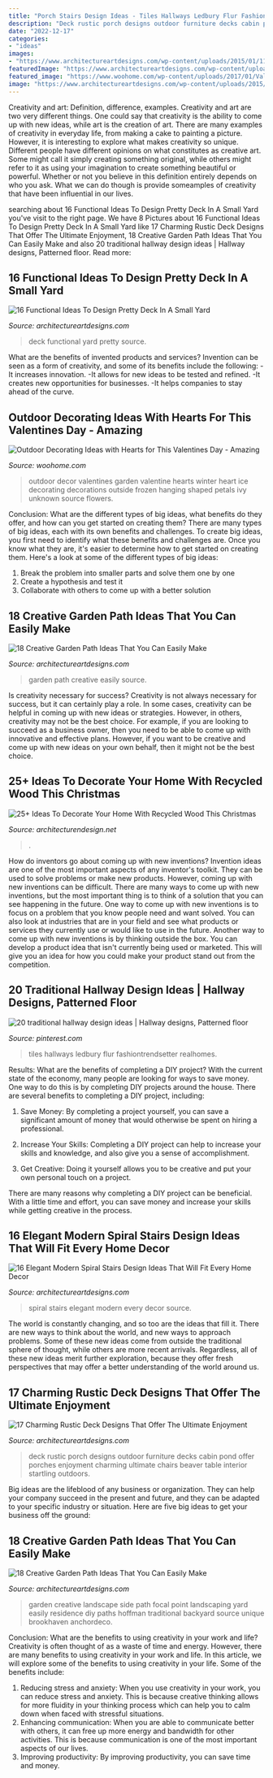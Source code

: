 ```yaml
---
title: "Porch Stairs Design Ideas - Tiles Hallways Ledbury Flur Fashiontrendsetter Realhomes"
description: "Deck rustic porch designs outdoor furniture decks cabin pond offer porches enjoyment charming ultimate chairs beaver table interior startling outdoors"
date: "2022-12-17"
categories:
- "ideas"
images:
- "https://www.architectureartdesigns.com/wp-content/uploads/2015/01/114-630x425.jpg"
featuredImage: "https://www.architectureartdesigns.com/wp-content/uploads/2015/01/114-630x425.jpg"
featured_image: "https://www.woohome.com/wp-content/uploads/2017/01/Valentines-day-outdoor-decor-15.jpg"
image: "https://www.architectureartdesigns.com/wp-content/uploads/2015/02/17-Charming-Rustic-Deck-Designs-That-Offer-The-Ultimate-Enjoyment-16-630x942.jpg"
---
```



Creativity and art: Definition, difference, examples.
Creativity and art are two very different things. One could say that creativity is the ability to come up with new ideas, while art is the creation of art. There are many examples of creativity in everyday life, from making a cake to painting a picture. However, it is interesting to explore what makes creativity so unique.
Different people have different opinions on what constitutes as creative art. Some might call it simply creating something original, while others might refer to it as using your imagination to create something beautiful or powerful. Whether or not you believe in this definition entirely depends on who you ask. What we can do though is provide someamples of creativity that have been influential in our lives.

	

		
searching about 16 Functional Ideas To Design Pretty Deck In A Small Yard you've visit to the right page. We have 8 Pictures about 16 Functional Ideas To Design Pretty Deck In A Small Yard like 17 Charming Rustic Deck Designs That Offer The Ultimate Enjoyment, 18 Creative Garden Path Ideas That You Can Easily Make and also 20 traditional hallway design ideas | Hallway designs, Patterned floor. Read more:
		
    
## 16 Functional Ideas To Design Pretty Deck In A Small Yard

<img loading=lazy src="https://www.architectureartdesigns.com/wp-content/uploads/2016/03/4-53.jpg" onerror="this.onerror=null;this.src='https://tse3.mm.bing.net/th?id=OIP.QvcgdS1OcU7ORPTFuWE8hAAAAA&amp;pid=15.1';" alt="16 Functional Ideas To Design Pretty Deck In A Small Yard">

_Source: architectureartdesigns.com_

>deck functional yard pretty source. 

	

What are the benefits of invented products and services?
Invention can be seen as a form of creativity, and some of its benefits include the following: 
-It increases innovation. 
-It allows for new ideas to be tested and refined. 
-It creates new opportunities for businesses. 
-It helps companies to stay ahead of the curve.

    
## Outdoor Decorating Ideas With Hearts For This Valentines Day - Amazing

<img loading=lazy src="https://www.woohome.com/wp-content/uploads/2017/01/Valentines-day-outdoor-decor-15.jpg" onerror="this.onerror=null;this.src='https://tse2.mm.bing.net/th?id=OIP.dZXXFzWJYcyi9EZ5sOwxywHaLH&amp;pid=15.1';" alt="Outdoor Decorating Ideas with Hearts for This Valentines Day - Amazing">

_Source: woohome.com_

>outdoor decor valentines garden valentine hearts winter heart ice decorating decorations outside frozen hanging shaped petals ivy unknown source flowers. 

	

Conclusion: What are the different types of big ideas, what benefits do they offer, and how can you get started on creating them?
There are many types of big ideas, each with its own benefits and challenges. To create big ideas, you first need to identify what these benefits and challenges are. Once you know what they are, it's easier to determine how to get started on creating them. Here's a look at some of the different types of big ideas:
1. Break the problem into smaller parts and solve them one by one
2. Create a hypothesis and test it
3. Collaborate with others to come up with a better solution

    
## 18 Creative Garden Path Ideas That You Can Easily Make

<img loading=lazy src="https://www.architectureartdesigns.com/wp-content/uploads/2016/05/1-26.jpg" onerror="this.onerror=null;this.src='https://tse2.mm.bing.net/th?id=OIP.-kD94B89xws6fi0HhV2xTgDHEs&amp;pid=15.1';" alt="18 Creative Garden Path Ideas That You Can Easily Make">

_Source: architectureartdesigns.com_

>garden path creative easily source. 

	

Is creativity necessary for success?
Creativity is not always necessary for success, but it can certainly play a role. In some cases, creativity can be helpful in coming up with new ideas or strategies. However, in others, creativity may not be the best choice. For example, if you are looking to succeed as a business owner, then you need to be able to come up with innovative and effective plans. However, if you want to be creative and come up with new ideas on your own behalf, then it might not be the best choice.

    
## 25+ Ideas To Decorate Your Home With Recycled Wood This Christmas

<img loading=lazy src="https://cdn.architecturendesign.net/wp-content/uploads/2015/12/AD-Ideas-To-Decorate-Your-Home-With-Recycled-Wood-This-28.jpg" onerror="this.onerror=null;this.src='https://tse3.mm.bing.net/th?id=OIP.NPpcTTLgr5XtO4qlGhRNXAHaLL&amp;pid=15.1';" alt="25+ Ideas To Decorate Your Home With Recycled Wood This Christmas">

_Source: architecturendesign.net_

>. 

	

How do inventors go about coming up with new inventions?
Invention ideas are one of the most important aspects of any inventor's toolkit. They can be used to solve problems or make new products. However, coming up with new inventions can be difficult. There are many ways to come up with new inventions, but the most important thing is to think of a solution that you can see happening in the future.
One way to come up with new inventions is to focus on a problem that you know people need and want solved. You can also look at industries that are in your field and see what products or services they currently use or would like to use in the future. Another way to come up with new inventions is by thinking outside the box. You can develop a product idea that isn't currently being used or marketed. This will give you an idea for how you could make your product stand out from the competition.

    
## 20 Traditional Hallway Design Ideas | Hallway Designs, Patterned Floor

<img loading=lazy src="https://i.pinimg.com/736x/82/ff/ca/82ffcac17c76814a116b17ad2719c438.jpg" onerror="this.onerror=null;this.src='https://tse4.mm.bing.net/th?id=OIP.QJrm5Ivb3JZkI1bzffAUVQHaKC&amp;pid=15.1';" alt="20 traditional hallway design ideas | Hallway designs, Patterned floor">

_Source: pinterest.com_

>tiles hallways ledbury flur fashiontrendsetter realhomes. 

	

Results: What are the benefits of completing a DIY project?
With the current state of the economy, many people are looking for ways to save money. One way to do this is by completing DIY projects around the house. There are several benefits to completing a DIY project, including:
1. Save Money: By completing a project yourself, you can save a significant amount of money that would otherwise be spent on hiring a professional.

2. Increase Your Skills: Completing a DIY project can help to increase your skills and knowledge, and also give you a sense of accomplishment.

3. Get Creative: Doing it yourself allows you to be creative and put your own personal touch on a project.

There are many reasons why completing a DIY project can be beneficial. With a little time and effort, you can save money and increase your skills while getting creative in the process.

    
## 16 Elegant Modern Spiral Stairs Design Ideas That Will Fit Every Home Decor

<img loading=lazy src="https://www.architectureartdesigns.com/wp-content/uploads/2015/01/114-630x425.jpg" onerror="this.onerror=null;this.src='https://tse2.mm.bing.net/th?id=OIP.eypbCbp5otU6u4ACnwDinwHaE_&amp;pid=15.1';" alt="16 Elegant Modern Spiral Stairs Design Ideas That Will Fit Every Home Decor">

_Source: architectureartdesigns.com_

>spiral stairs elegant modern every decor source. 

	

The world is constantly changing, and so too are the ideas that fill it. There are new ways to think about the world, and new ways to approach problems. Some of these new ideas come from outside the traditional sphere of thought, while others are more recent arrivals. Regardless, all of these new ideas merit further exploration, because they offer fresh perspectives that may offer a better understanding of the world around us.

    
## 17 Charming Rustic Deck Designs That Offer The Ultimate Enjoyment

<img loading=lazy src="https://www.architectureartdesigns.com/wp-content/uploads/2015/02/17-Charming-Rustic-Deck-Designs-That-Offer-The-Ultimate-Enjoyment-16-630x942.jpg" onerror="this.onerror=null;this.src='https://tse3.mm.bing.net/th?id=OIP.tiJX4-ZVFot1PRa9Apa_pgHaLE&amp;pid=15.1';" alt="17 Charming Rustic Deck Designs That Offer The Ultimate Enjoyment">

_Source: architectureartdesigns.com_

>deck rustic porch designs outdoor furniture decks cabin pond offer porches enjoyment charming ultimate chairs beaver table interior startling outdoors. 

	

Big ideas are the lifeblood of any business or organization. They can help your company succeed in the present and future, and they can be adapted to your specific industry or situation. Here are five big ideas to get your business off the ground: 

    
## 18 Creative Garden Path Ideas That You Can Easily Make

<img loading=lazy src="https://www.architectureartdesigns.com/wp-content/uploads/2016/05/4-26.jpg" onerror="this.onerror=null;this.src='https://tse2.mm.bing.net/th?id=OIP.70jcyKyf4MNgBuGiyb4-mAHaJ4&amp;pid=15.1';" alt="18 Creative Garden Path Ideas That You Can Easily Make">

_Source: architectureartdesigns.com_

>garden creative landscape side path focal point landscaping yard easily residence diy paths hoffman traditional backyard source unique brookhaven anchordeco. 

	

Conclusion: What are the benefits to using creativity in your work and life?
Creativity is often thought of as a waste of time and energy. However, there are many benefits to using creativity in your work and life. In this article, we will explore some of the benefits to using creativity in your life. Some of the benefits include: 
1) Reducing stress and anxiety: When you use creativity in your work, you can reduce stress and anxiety. This is because creative thinking allows for more fluidity in your thinking process which can help you to calm down when faced with stressful situations. 
2) Enhancing communication: When you are able to communicate better with others, it can free up more energy and bandwidth for other activities. This is because communication is one of the most important aspects of our lives. 
3) Improving productivity: By improving productivity, you can save time and money.

